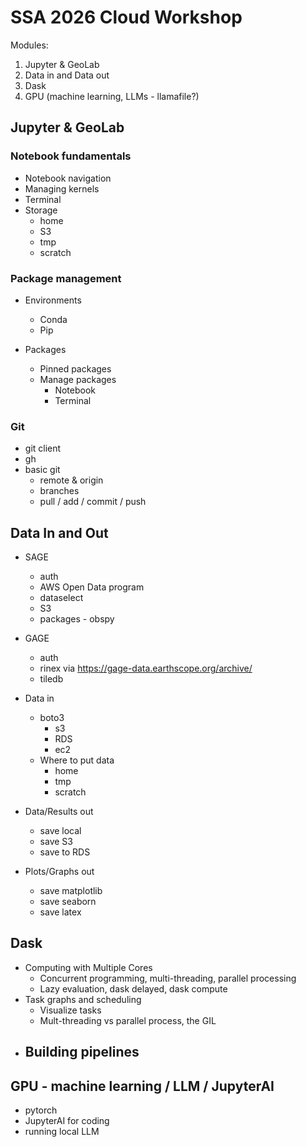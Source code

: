 # SSA 2026 Cloud Workshop

Modules:

1. Jupyter & GeoLab
2. Data in and Data out
3. Dask
4. GPU (machine learning, LLMs - llamafile?)

## Jupyter & GeoLab

### Notebook fundamentals

- Notebook navigation
- Managing kernels
- Terminal
- Storage
  - home
  - S3
  - tmp
  - scratch 

### Package management

- Environments
  - Conda
  - Pip

- Packages
  - Pinned packages
  - Manage packages
    - Notebook
    - Terminal

### Git
- git client
- gh
- basic git
  - remote & origin
  - branches
  - pull / add / commit / push

## Data In and Out

- SAGE
  - auth
  - AWS Open Data program
  - dataselect
  - S3
  - packages - obspy
 
- GAGE
  - auth
  - rinex via https://gage-data.earthscope.org/archive/
  - tiledb
 
- Data in
  - boto3
    - s3
    - RDS
    - ec2
  - Where to put data
    - home
    - tmp
    - scratch

- Data/Results out
  - save local
  - save S3
  - save to RDS

- Plots/Graphs out
  - save matplotlib
  - save seaborn
  - save latex

## Dask

- Computing with Multiple Cores
  - Concurrent programming, multi-threading, parallel processing
  - Lazy evaluation, dask delayed, dask compute
- Task graphs and scheduling
  - Visualize tasks
  - Mult-threading vs parallel process, the GIL
- Building pipelines
  - 

## GPU - machine learning / LLM / JupyterAI

- pytorch
- JupyterAI for coding
- running local LLM

